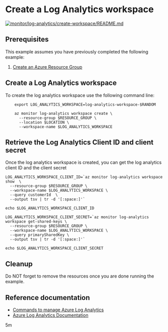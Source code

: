 
# Create a Log Analytics workspace

[![monitor/log-analytics/create-workspace/README.md](https://github.com/Azure-Samples/java-on-azure-examples/actions/workflows/monitor_log-analytics_create-workspace_README_md.yml/badge.svg)](https://github.com/Azure-Samples/java-on-azure-examples/actions/workflows/monitor_log-analytics_create-workspace_README_md.yml)

## Prerequisites

This example assumes you have previously completed the following example:

1. [Create an Azure Resource Group](../../../general/group/create/README.md)

## Create a Log Analytics workspace

<!-- workflow.cron(0 1 * * 0) -->
<!-- workflow.include(../../../general/group/create/README.md) -->
<!-- workflow.run()

  if [[ -z $LOG_ANALYTICS_WORKSPACE ]]; then
    export LOG_ANALYTICS_WORKSPACE=log-analytics-workspace-$RANDOM
    az monitor log-analytics workspace create \
      --resource-group $RESOURCE_GROUP \
      --location $LOCATION \
      --workspace-name $LOG_ANALYTICS_WORKSPACE
  fi

  -->

To create the log analytics workspace use the following command line:

<!-- workflow.skip() -->
```shell
    export LOG_ANALYTICS_WORKSPACE=log-analytics-workspace-$RANDOM

    az monitor log-analytics workspace create \
      --resource-group $RESOURCE_GROUP \
      --location $LOCATION \
      --workspace-name $LOG_ANALYTICS_WORKSPACE
```

## Retrieve the Log Analytics Client ID and client secret

Once the log analytics workspace is created, you can get the log analytics client ID and the client secret

```shell
LOG_ANALYTICS_WORKSPACE_CLIENT_ID=`az monitor log-analytics workspace show  \
  --resource-group $RESOURCE_GROUP \
  --workspace-name $LOG_ANALYTICS_WORKSPACE \
  --query customerId  \
  --output tsv | tr -d '[:space:]'`

echo $LOG_ANALYTICS_WORKSPACE_CLIENT_ID

LOG_ANALYTICS_WORKSPACE_CLIENT_SECRET=`az monitor log-analytics workspace get-shared-keys \
  --resource-group $RESOURCE_GROUP \
  --workspace-name $LOG_ANALYTICS_WORKSPACE \
  --query primarySharedKey \
  --output tsv | tr -d '[:space:]'`

echo $LOG_ANALYTICS_WORKSPACE_CLIENT_SECRET
```


## Cleanup

<!-- workflow.directOnly()

  az group delete --name $RESOURCE_GROUP --yes || true
  if [[ "$RESULT" != Succeeded ]]; then
    exit 1
  fi

  -->

Do NOT forget to remove the resources once you are done running the example.

## Reference documentation

* [Commands to manage Azure Log Analytics](https://docs.microsoft.com/cli/azure/monitor/log-analytics)
* [Azure Log Analytics Documentation](https://docs.microsoft.com/azure/azure-monitor/logs/log-analytics-tutorial)

5m
